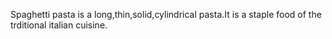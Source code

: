 Spaghetti pasta is a long,thin,solid,cylindrical pasta.It is a staple food of the trditional italian cuisine.